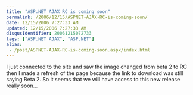 ```yaml
---
title: "ASP.NET AJAX RC is coming soon"
permalink: /2006/12/15/ASPNET-AJAX-RC-is-coming-soon/
date: 12/15/2006 7:27:33 AM
updated: 12/15/2006 7:27:33 AM
disqusIdentifier: 20061215072733
tags: ["ASP.NET AJAX", "ASP.NET"]
alias:
 - /post/ASPNET-AJAX-RC-is-coming-soon.aspx/index.html
---
```

I just connected to the site and saw the image changed from beta 2 to RC then I made a refresh of the page because the link to download was still saying Beta 2. So it seems that we will have access to this new release really soon...
